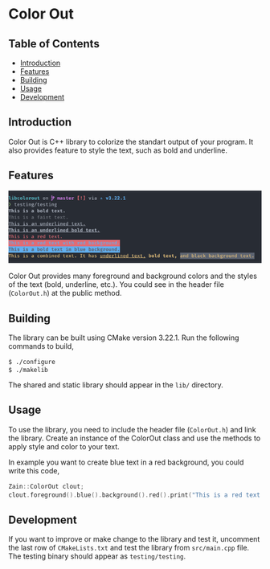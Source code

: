 # Color Out

## Table of Contents
- [Introduction](#introduction)
- [Features](#features)
- [Building](#building)
- [Usage](#usage)
- [Development](#development)

## Introduction
Color Out is C++ library to colorize the standart output of your program. It
also provides feature to style the text, such as bold and underline.

## Features
![Result Preview](/assets/img/Screenshot_141221_135958_edited.png)

Color Out provides many foreground and background colors and the styles of the
text (bold, underline, etc.). You could see in the header file (`ColorOut.h`) at
the public method.

## Building
The library can be built using CMake version 3.22.1. Run the following commands
to build,
```
$ ./configure
$ ./makelib
```
The shared and static library should appear in the `lib/` directory.

## Usage
To use the library, you need to include the header file (`ColorOut.h`) and link
the library. Create an instance of the ColorOut class and use the methods to
apply style and color to your text.

In example you want to create blue text in a red background, you could write
this code,
```cpp
Zain::ColorOut clout;
clout.foreground().blue().background().red().print("This is a red text with red background.\n");
```

## Development
If you want to improve or make change to the library and test it, uncomment the
last row of `CMakeLists.txt` and test the library from `src/main.cpp` file. The
testing binary should appear as `testing/testing`.